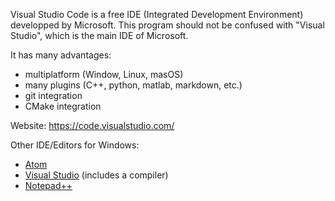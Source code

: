 Visual Studio Code is a free IDE (Integrated Development Environment) developped by Microsoft.
This program should not be confused with "Visual Studio", which is the main IDE of Microsoft.

It has many advantages:
  * multiplatform (Window, Linux, masOS)
  * many plugins (C++, python, matlab, markdown, etc.)
  * git integration
  * CMake integration

Website: https://code.visualstudio.com/ 

Other IDE/Editors for Windows:
  * [Atom](https://atom.io/)
  * [Visual Studio](https://www.visualstudio.com/fr/) (includes a compiler)
  * [Notepad++](https://notepad-plus-plus.org/fr/)